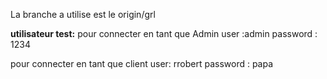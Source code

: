 La branche a utilise est le origin/grl

**utilisateur test:** 
pour connecter en tant que Admin 
user :admin 
password : 1234

pour connecter en tant que client 
user: rrobert
password : papa 